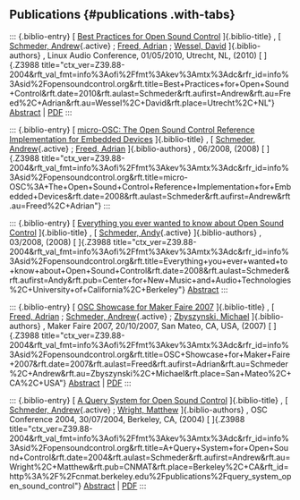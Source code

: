 ## Publications {#publications .with-tabs}

::: {.biblio-entry}
[ [Best Practices for Open Sound
Control](publication/best-practices-open-sound-control) ]{.biblio-title}
, [ [Schmeder, Andrew](publications/author/Schmeder){.active} ; [Freed,
Adrian](publications/author/Freed) ; [Wessel,
David](publications/author/Wessel) ]{.biblio-authors} , Linux Audio
Conference, 01/05/2010, Utrecht, NL, (2010) [ ]{.Z3988
title="ctx_ver=Z39.88-2004&rft_val_fmt=info%3Aofi%2Ffmt%3Akev%3Amtx%3Adc&rfr_id=info%3Asid%2Fopensoundcontrol.org&rft.title=Best+Practices+for+Open+Sound+Control&rft.date=2010&rft.aulast=Schmeder&rft.aufirst=Andrew&rft.au=Freed%2C+Adrian&rft.au=Wessel%2C+David&rft.place=Utrecht%2C+NL"}
[Abstract](publication/best-practices-open-sound-control) \|
[PDF](files/osc-best-practices-final.pdf)
:::

::: {.biblio-entry}
[ [micro-OSC: The Open Sound Control Reference Implementation for
Embedded
Devices](publication/micro-osc-open-sound-control-reference-implementation-embedded-devices)
]{.biblio-title} , [ [Schmeder,
Andrew](publications/author/Schmeder){.active} ; [Freed,
Adrian](publications/author/Freed) ]{.biblio-authors} , 06/2008, (2008)
[ ]{.Z3988
title="ctx_ver=Z39.88-2004&rft_val_fmt=info%3Aofi%2Ffmt%3Akev%3Amtx%3Adc&rfr_id=info%3Asid%2Fopensoundcontrol.org&rft.title=micro-OSC%3A+The+Open+Sound+Control+Reference+Implementation+for+Embedded+Devices&rft.date=2008&rft.aulast=Schmeder&rft.aufirst=Andrew&rft.au=Freed%2C+Adrian"}
:::

::: {.biblio-entry}
[ [Everything you ever wanted to know about Open Sound
Control](publication/everything-you-ever-wanted-know-about-open-sound-control)
]{.biblio-title} , [ [Schmeder,
Andy](publications/author/Schmeder){.active} ]{.biblio-authors} ,
03/2008, (2008) [ ]{.Z3988
title="ctx_ver=Z39.88-2004&rft_val_fmt=info%3Aofi%2Ffmt%3Akev%3Amtx%3Adc&rfr_id=info%3Asid%2Fopensoundcontrol.org&rft.title=Everything+you+ever+wanted+to+know+about+Open+Sound+Control&rft.date=2008&rft.aulast=Schmeder&rft.aufirst=Andy&rft.pub=Center+for+New+Music+and+Audio+Technologies%2C+University+of+California%2C+Berkeley"}
[Abstract](publication/everything-you-ever-wanted-know-about-open-sound-control)
:::

::: {.biblio-entry}
[ [OSC Showcase for Maker Faire
2007](publication/osc-showcase-maker-faire-2007) ]{.biblio-title} , [
[Freed, Adrian](publications/author/Freed) ; [Schmeder,
Andrew](publications/author/Schmeder){.active} ; [Zbyszynski,
Michael](publications/author/Zbyszynski) ]{.biblio-authors} , Maker
Faire 2007, 20/10/2007, San Mateo, CA, USA, (2007) [ ]{.Z3988
title="ctx_ver=Z39.88-2004&rft_val_fmt=info%3Aofi%2Ffmt%3Akev%3Amtx%3Adc&rfr_id=info%3Asid%2Fopensoundcontrol.org&rft.title=OSC+Showcase+for+Maker+Faire+2007&rft.date=2007&rft.aulast=Freed&rft.aufirst=Adrian&rft.au=Schmeder%2C+Andrew&rft.au=Zbyszynski%2C+Michael&rft.place=San+Mateo%2C+CA%2C+USA"}
[Abstract](publication/osc-showcase-maker-faire-2007) \|
[PDF](files/OSC-Demo.pdf)
:::

::: {.biblio-entry}
[ [A Query System for Open Sound
Control](publication/query-system-open-sound-control) ]{.biblio-title} ,
[ [Schmeder, Andrew](publications/author/Schmeder){.active} ; [Wright,
Matthew](publications/author/Wright) ]{.biblio-authors} , OSC Conference
2004, 30/07/2004, Berkeley, CA, (2004) [ ]{.Z3988
title="ctx_ver=Z39.88-2004&rft_val_fmt=info%3Aofi%2Ffmt%3Akev%3Amtx%3Adc&rfr_id=info%3Asid%2Fopensoundcontrol.org&rft.title=A+Query+System+for+Open+Sound+Control&rft.date=2004&rft.aulast=Schmeder&rft.aufirst=Andrew&rft.au=Wright%2C+Matthew&rft.pub=CNMAT&rft.place=Berkeley%2C+CA&rft_id=http%3A%2F%2Fcnmat.berkeley.edu%2Fpublications%2Fquery_system_open_sound_control"}
[Abstract](publication/query-system-open-sound-control) \|
[PDF](files/osc-query-system.pdf)
:::
